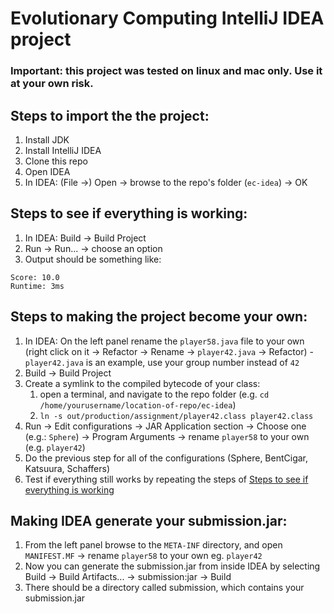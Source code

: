 # Evolutionary Computing IntelliJ IDEA project

### Important: this project was tested on linux and mac only. Use it at your own risk.

## Steps to import the the project:
1. Install JDK
2. Install IntelliJ IDEA
3. Clone this repo
4. Open IDEA
5. In IDEA: (File &rarr;) Open &rarr; browse to the repo's folder (`ec-idea`) &rarr; OK

## Steps to see if everything is working:
1. In IDEA: Build &rarr; Build Project
2. Run &rarr; Run... &rarr; choose an option
3. Output should be something like:
```
Score: 10.0
Runtime: 3ms
```

## Steps to making the project become your own:
1. In IDEA: On the left panel rename the `player58.java` file to your own (right click on it &rarr; Refactor &rarr; Rename &rarr; `player42.java` &rarr; Refactor) - `player42.java` is an example, use your group number instead of `42`
2. Build &rarr; Build Project
3. Create a symlink to the compiled bytecode of your class:
	1. open a terminal, and navigate to the repo folder (e.g. `cd /home/yourusername/location-of-repo/ec-idea`)
	2. `ln -s out/production/assignment/player42.class player42.class`
4. Run &rarr; Edit configurations &rarr; JAR Application section &rarr; Choose one (e.g.: `Sphere`) &rarr; Program Arguments &rarr; rename `player58` to your own (e.g. `player42`)
5. Do the previous step for all of the configurations (Sphere, BentCigar, Katsuura, Schaffers)
6. Test if everything  still works by repeating the steps of [Steps to see if everything is working](#steps-to-see-if-everything-is-working)

## Making IDEA generate your submission.jar:
1. From the left panel browse to the `META-INF` directory, and open `MANIFEST.MF` &rarr; rename `player58` to your own eg. `player42`
2. Now you can generate the submission.jar from inside IDEA by selecting Build &rarr; Build Artifacts... &rarr; submission:jar &rarr; Build
3. There should be a directory called submission, which contains your submission.jar
